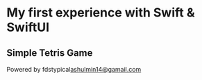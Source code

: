 # My first experience with Swift & SwiftUI

## Simple Tetris Game

Powered by fdstypical<ashulmin14@gamail.com>

